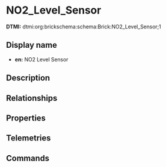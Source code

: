 # NO2_Level_Sensor
**DTMI:** dtmi:org:brickschema:schema:Brick:NO2_Level_Sensor;1
## Display name
- **en:** NO2 Level Sensor
## Description
## Relationships
## Properties
## Telemetries
## Commands
